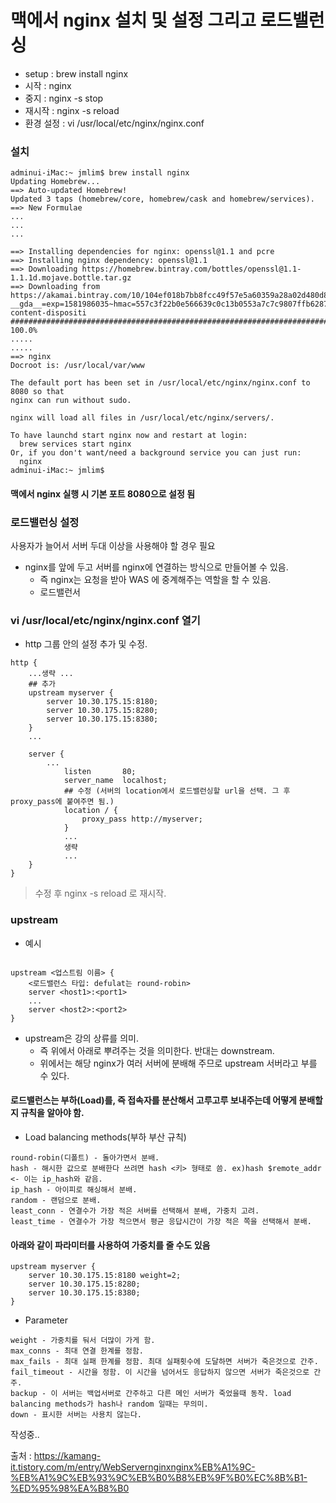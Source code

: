 
# 맥에서 nginx 설치 및 설정 그리고 로드밸런싱

- setup : brew install nginx 
- 시작 : nginx
- 중지 : nginx -s stop
- 재시작 : nginx -s reload
- 환경 설정 : vi /usr/local/etc/nginx/nginx.conf

### 설치
~~~
adminui-iMac:~ jmlim$ brew install nginx
Updating Homebrew...
==> Auto-updated Homebrew!
Updated 3 taps (homebrew/core, homebrew/cask and homebrew/services).
==> New Formulae
...
...
...

==> Installing dependencies for nginx: openssl@1.1 and pcre
==> Installing nginx dependency: openssl@1.1
==> Downloading https://homebrew.bintray.com/bottles/openssl@1.1-1.1.1d.mojave.bottle.tar.gz
==> Downloading from https://akamai.bintray.com/10/104ef018b7bb8fcc49f57e5a60359a28a02d480d85a959e6141394b0571cbb28?__gda__=exp=1581986035~hmac=557c3f22b0e566639c0c13b0553a7c7c9807ffb6287f3ebccf8e2f5b2c076dfd&response-content-dispositi
######################################################################## 100.0%
.....
.....
==> nginx
Docroot is: /usr/local/var/www

The default port has been set in /usr/local/etc/nginx/nginx.conf to 8080 so that
nginx can run without sudo.

nginx will load all files in /usr/local/etc/nginx/servers/.

To have launchd start nginx now and restart at login:
  brew services start nginx
Or, if you don't want/need a background service you can just run:
  nginx
adminui-iMac:~ jmlim$
~~~

#### 맥에서 nginx 실행 시 기본 포트 8080으로 설정 됨

### 로드밸런싱 설정

사용자가 늘어서 서버 두대 이상을 사용해야 할 경우 필요
 - nginx를 앞에 두고 서버를 nginx에 연결하는 방식으로 만들어볼 수 있음.
    - 즉 nginx는 요청을 받아 WAS 에 중계해주는 역할을 할 수 있음.
    - 로드밸런서

### vi /usr/local/etc/nginx/nginx.conf 열기
 - http 그룹 안의 설정 추가 및 수정.

~~~
http {
    ...생략 ...
    ## 추가 
    upstream myserver {
        server 10.30.175.15:8180;
        server 10.30.175.15:8280;
        server 10.30.175.15:8380;
    }
    ...

    server {
        ...
            listen       80;
            server_name  localhost;
            ## 수정 (서버의 location에서 로드밸런싱할 url을 선택. 그 후 proxy_pass에 붙여주면 됨.)
            location / {
                proxy_pass http://myserver;
            }
            ...
            생략
            ...
    }
}
~~~

> 수정 후 nginx -s reload 로 재시작.

### upstream 
 - 예시 
~~~

upstream <업스트림 이름> {
    <로드밸런스 타입: defulat는 round-robin>
    server <host1>:<port1>
    ...
    server <host2>:<port2>
}
~~~

- upstream은 강의 상류를 의미.
     - 즉 위에서 아래로 뿌려주는 것을 의미한다. 반대는 downstream.
     - 위에서는 해당 nginx가 여러 서버에 분배해 주므로 upstream 서버라고 부를 수 있다.


#### 로드밸런스는 부하(Load)를, 즉 접속자를 분산해서 고루고루 보내주는데 어떻게 분배할지 규칙을 알아야 함.
 - Load balancing methods(부하 부산 규칙)
~~~
round-robin(디폴트) - 돌아가면서 분배.
hash - 해시한 값으로 분배한다 쓰려면 hash <키> 형태로 씀. ex)hash $remote_addr <- 이는 ip_hash와 같음.
ip_hash - 아이피로 해싱해서 분배.
random - 랜덤으로 분배.
least_conn - 연결수가 가장 적은 서버를 선택해서 분배, 가중치 고려.
least_time - 연결수가 가장 적으면서 평균 응답시간이 가장 적은 쪽을 선택해서 분배.
~~~

#### 아래와 같이 파라미터를 사용하여 가중치를 줄 수도 있음
~~~
upstream myserver {
    server 10.30.175.15:8180 weight=2;
    server 10.30.175.15:8280;
    server 10.30.175.15:8380;
}
~~~

- Parameter
~~~
weight - 가중치를 둬서 더많이 가게 함.
max_conns - 최대 연결 한계를 정함.
max_fails - 최대 실패 한계를 정함. 최대 실패횟수에 도달하면 서버가 죽은것으로 간주.
fail_timeout - 시간을 정함. 이 시간을 넘어서도 응답하지 않으면 서버가 죽은것으로 간주.
backup - 이 서버는 백업서버로 간주하고 다른 메인 서버가 죽었을때 동작. load balancing methods가 hash나 random 일때는 무의미.
down - 표시한 서버는 사용치 않는다.
~~~

작성중..

출처 : https://kamang-it.tistory.com/m/entry/WebServernginxnginx%EB%A1%9C-%EB%A1%9C%EB%93%9C%EB%B0%B8%EB%9F%B0%EC%8B%B1-%ED%95%98%EA%B8%B0
